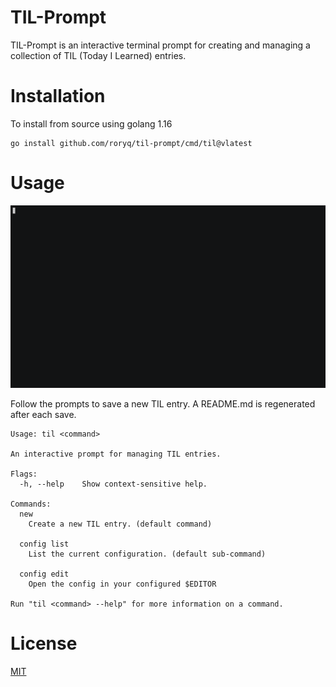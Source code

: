 # TIL-Prompt

TIL-Prompt is an interactive terminal prompt for creating and managing a collection of TIL (Today I Learned) entries.


# Installation
To install from source using golang 1.16

```
go install github.com/roryq/til-prompt/cmd/til@vlatest
```

# Usage

![](demo.gif)

Follow the prompts to save a new TIL entry.
A README.md is regenerated after each save.

<!--usage-shell-->
```
Usage: til <command>

An interactive prompt for managing TIL entries.

Flags:
  -h, --help    Show context-sensitive help.

Commands:
  new
    Create a new TIL entry. (default command)

  config list
    List the current configuration. (default sub-command)

  config edit
    Open the config in your configured $EDITOR

Run "til <command> --help" for more information on a command.
```

# License
[MIT](LICENSE)
